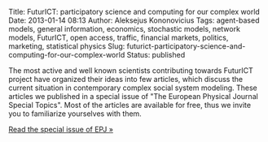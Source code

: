 Title: FuturICT: participatory science and computing for our complex world
Date: 2013-01-14 08:13
Author: Aleksejus Kononovicius
Tags: agent-based models, general information, economics, stochastic models, network models, FuturICT, open access, traffic, financial markets, politics, marketing, statistical physics
Slug: futurict-participatory-science-and-computing-for-our-complex-world
Status: published

The
most active and well known scientists contributing towards FuturICT
project have organized their ideas into few articles, which discuss the
current situation in contemporary complex social system modeling. These
articles we published in a special issue of "The European Physical
Journal Special Topics". Most of the articles are available for free,
thus we invite you to familiarize yourselves with them.

[Read the special issue of EPJ
»](https://link.springer.com/journal/11734/214/1/page/1 "The European Physical Journal Special Topics, Volume 214, Issue 1")
